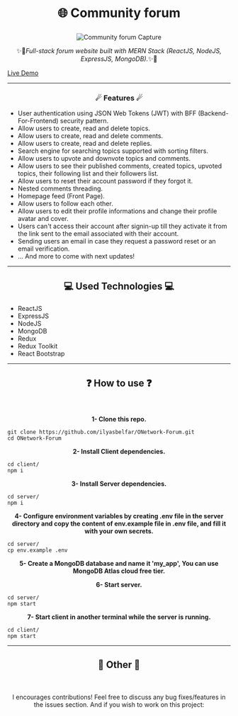 # <p align="center">🌐 Community forum</p>

<p align="center"><img src="https://github.com/ilyasbelfar/Community-forum/blob/main/images/Capture_Forum.PNG" alt="Community forum Capture" style="max-width: 100% !important"></p>
<p align="center">✨🚀<em>Full-stack forum website built with MERN Stack (ReactJS, NodeJS, ExpressJS, MongoDB).</em>✨🚀</p>

[Live Demo](https://community-forum-by-manoj.netlify.app/)

---

### <p align="center">☄ Features ☄</p>

- User authentication using JSON Web Tokens (JWT) with BFF (Backend-For-Frontend) security pattern.
- Allow users to create, read and delete topics.
- Allow users to create, read and delete comments.
- Allow users to create, read and delete replies.
- Search engine for searching topics supported with sorting filters.
- Allow users to upvote and downvote topics and comments.
- Allow users to see their published comments, created topics, upvoted topics, their following list and their followers list.
- Allow users to reset their account password if they forgot it.
- Nested comments threading.
- Homepage feed (Front Page).
- Allow users to follow each other.
- Allow users to edit their profile informations and change their profile avatar and cover.
- Users can't access their account after signin-up till they activate it from the link sent to the email associated with their account.
- Sending users an email in case they request a password reset or an email verification.
- ... And more to come with next updates!
  <br>

---

## <p align="center">💻 Used Technologies 💻</p>

- ReactJS
- ExpressJS
- NodeJS
- MongoDB
- Redux
- Redux Toolkit
- React Bootstrap

---

## <p align="center">❓ How to use ❓</p>

<br>
<p align="center"><strong>1- Clone this repo.</strong></p>

```
git clone https://github.com/ilyasbelfar/ONetwork-Forum.git
cd ONetwork-Forum
```

<p align="center"><strong>2- Install Client dependencies.</strong></p>

```
cd client/
npm i
```

<p align="center"><strong>3- Install Server dependencies.</strong></p>

```
cd server/
npm i
```

<p align="center"><strong>4- Configure environment variables by creating .env file in the server directory and copy the content of env.example file in .env file, and fill it with your own secrets.</strong></p>

```
cd server/
cp env.example .env
```

<p align="center"><strong>5- Create a MongoDB database and name it 'my_app', You can use MongoDB Atlas cloud free tier.</strong></p>

<p align="center"><strong>6- Start server.</strong></p>

```
cd server/
npm start
```

<p align="center"><strong>7- Start client in another terminal while the server is running.</strong></p>

```
cd client/
npm start
```

---

## <p align="center">📌 Other 📌</p>

<br>
<p align="center">I encourages contributions! Feel free to discuss any bug fixes/features in the issues section. And if you wish to work on this project:</p>

